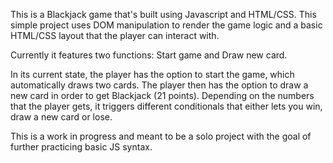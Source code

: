 This is a Blackjack game that's built using Javascript and HTML/CSS. This simple project uses DOM manipulation to render the game logic and a basic HTML/CSS layout that the player can interact with.

Currently it features two functions: Start game and Draw new card.

In its current state, the player has the option to start the game, which automatically draws two cards. The player then has the option to draw a new card in order to get Blackjack (21 points).
Depending on the numbers that the player gets, it triggers different conditionals that either lets you win, draw a new card or lose. 

This is a work in progress and meant to be a solo project with the goal of further practicing basic JS syntax.

